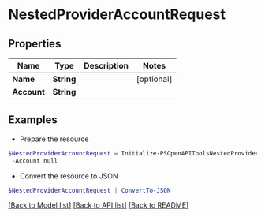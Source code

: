 # NestedProviderAccountRequest
## Properties

Name | Type | Description | Notes
------------ | ------------- | ------------- | -------------
**Name** | **String** |  | [optional] 
**Account** | **String** |  | 

## Examples

- Prepare the resource
```powershell
$NestedProviderAccountRequest = Initialize-PSOpenAPIToolsNestedProviderAccountRequest  -Name null `
 -Account null
```

- Convert the resource to JSON
```powershell
$NestedProviderAccountRequest | ConvertTo-JSON
```

[[Back to Model list]](../README.md#documentation-for-models) [[Back to API list]](../README.md#documentation-for-api-endpoints) [[Back to README]](../README.md)


